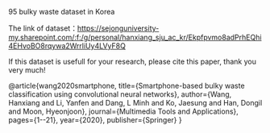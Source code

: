 
95 bulky waste dataset in Korea

The link of dataset：https://sejonguniversity-my.sharepoint.com/:f:/g/personal/hanxiang_sju_ac_kr/Ekpfpvmo8adPrhEQhi4EHvoBO8rqywa2WrrliUy4LVyF8Q

If this dataset is usefull for your research, please cite this paper, thank you very much!

@article{wang2020smartphone,
  title={Smartphone-based bulky waste classification using convolutional neural networks},
  author={Wang, Hanxiang and Li, Yanfen and Dang, L Minh and Ko, Jaesung and Han, Dongil and Moon, Hyeonjoon},
  journal={Multimedia Tools and Applications},
  pages={1--21},
  year={2020},
  publisher={Springer}
}
